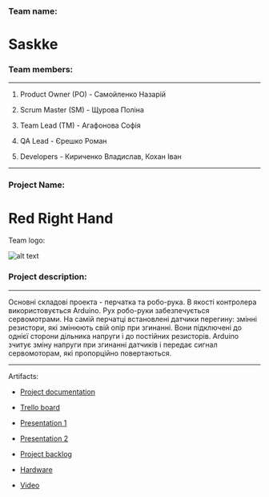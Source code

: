 ﻿### Team name:

# Saskke

### Team members:

---
1. Product Owner (PO) - Самойленко Назарій

2. Scrum Master (SM) - Щурова Поліна

3. Team Lead (TM) - Агафонова Софія

4. QA Lead - Єрешко Роман

5. Developers - Кириченко Владислав, Кохан Іван

---

### Project Name: 
 
# Red Right Hand

Team logo: 

![alt text](https://raw.githubusercontent.com/neutrino98/Red-Right-Hand/master/images/logo.jpg)

### Project description:

---
Основні складові проекта - перчатка та робо-рука. В якості контролера використовується Arduino. Рух робо-руки забезпечується сервомотрами. На самій перчатці встановлені датчики перегину: змінні резистори, які змінюють свій опір при згинанні. Вони підключені до однієї сторони дільника напруги і до постійних резисторів. Arduino зчитує зміну напруги при згинанні датчиків і передає сигнал сервомоторам, які пропорційно повертаються.

---

Artifacts:


 * [Project documentation](https://docs.google.com/document/d/178OcyY6PK-vJ1G5_WkS8-OHDTo65PVIq6kusW2ELFVg/edit)

 * [Trello board](https://trello.com/b/4jbj0DCU)
 
 * [Presentation 1](https://docs.google.com/presentation/d/1t9nEl64AeVgDUjJwloS6xzodwsjhKgicg1b6o7et1VY/edit?usp=sharing)
 
 * [Presentation 2](https://docs.google.com/presentation/d/18yZgSpt0KY28_jpL-X2okUjzCAhf887jkhJ79sWlVTs/edit?usp=sharing)
 
 * [Project backlog](https://docs.google.com/spreadsheets/d/1I1fV5LnAFqwoLXNNssyXwSEVbSt2QoPkuT4EvjX2Z-4/edit)
 
 * [Hardware](https://drive.google.com/drive/folders/0ByekEdgkjeQHeG5vb0g1V1hWSEU?usp=sharing)
 
 * [Video](https://drive.google.com/file/d/0ByekEdgkjeQHVFN4bXdJRVdwLTg/view?usp=sharing)
 
 
 
 
 
 
 
 
 

 
